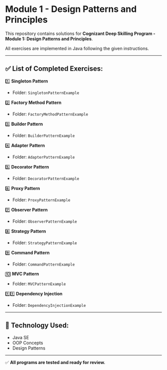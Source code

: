 # Module 1 - Design Patterns and Principles

This repository contains solutions for **Cognizant Deep Skilling Program - Module 1: Design Patterns and Principles**.

All exercises are implemented in Java following the given instructions.

---

## ✅ **List of Completed Exercises:**

1️⃣ **Singleton Pattern**  
- Folder: `SingletonPatternExample`

2️⃣ **Factory Method Pattern**  
- Folder: `FactoryMethodPatternExample`

3️⃣ **Builder Pattern**  
- Folder: `BuilderPatternExample`

4️⃣ **Adapter Pattern**  
- Folder: `AdapterPatternExample`

5️⃣ **Decorator Pattern**  
- Folder: `DecoratorPatternExample`

6️⃣ **Proxy Pattern**  
- Folder: `ProxyPatternExample`

7️⃣ **Observer Pattern**  
- Folder: `ObserverPatternExample`

8️⃣ **Strategy Pattern**  
- Folder: `StrategyPatternExample`

9️⃣ **Command Pattern**  
- Folder: `CommandPatternExample`

🔟 **MVC Pattern**  
- Folder: `MVCPatternExample`

1️⃣1️⃣ **Dependency Injection**  
- Folder: `DependencyInjectionExample`

---

## 🔧 **Technology Used:**

- Java SE
- OOP Concepts
- Design Patterns

---

✅ **All programs are tested and ready for review.**

